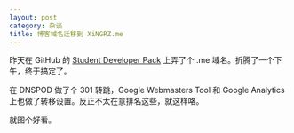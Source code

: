 ```yaml
---
layout: post
category: 杂谈
title: 博客域名迁移到 XiNGRZ.me
---
```


昨天在 GitHub 的 [Student Developer Pack](https://education.github.com/pack) 上弄了个 .me 域名。折腾了一个下午，终于搞定了。

在 DNSPOD 做了个 301 转跳，Google Webmasters Tool 和 Google Analytics 上也做了转移设置。反正不太在意排名这些，就这样咯。

就图个好看。
